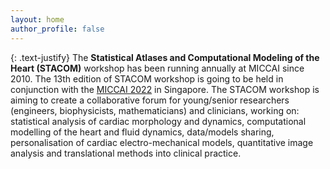 ```yaml
---
layout: home
author_profile: false
---
```


{: .text-justify}
The **Statistical Atlases and Computational Modeling of the Heart (STACOM)** workshop has been running annually at MICCAI since 2010. The 13th edition of STACOM workshop is going to be held in conjunction with the [MICCAI 2022](https://conferences.miccai.org/2022/en/) in Singapore. The STACOM workshop is aiming to create a collaborative forum for young/senior researchers (engineers, biophysicists, mathematicians) and clinicians, working on: statistical analysis of cardiac morphology and dynamics, computational modelling of the heart and fluid dynamics, data/models sharing, personalisation of cardiac electro-mechanical models, quantitative image analysis and translational methods into clinical practice.
